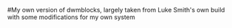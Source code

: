 #My own version of dwmblocks, largely taken from Luke Smith's own build with some modifications for my own system
